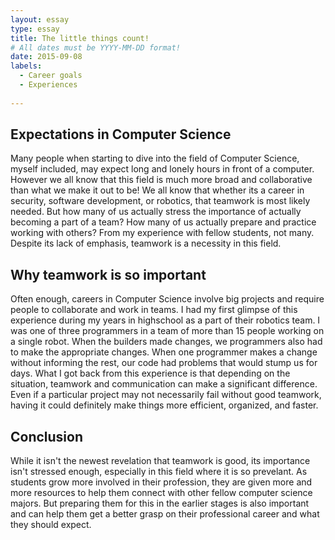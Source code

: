 ```yaml
---
layout: essay
type: essay
title: The little things count! 
# All dates must be YYYY-MM-DD format!
date: 2015-09-08
labels:
  - Career goals
  - Experiences
  
---
```



## Expectations in Computer Science
Many people when starting to dive into the field of Computer Science, myself included, may expect long and lonely hours in front of a computer. However we all know that this field is much more broad and collaborative than what we make it out to be! We all know that whether its a career in security, software development, or robotics, that teamwork is most likely needed. But how many of us actually stress the importance of actually becoming a part of a team? How many of us actually prepare and practice working with others? From my experience with fellow students, not many. Despite its lack of emphasis, teamwork is a necessity in this field. 

## Why teamwork is so important
Often enough, careers in Computer Science involve big projects and require people to collaborate and work in teams. I had my first glimpse of this experience during my years in highschool as a part of their robotics team. I was one of three programmers in a team of more than 15 people working on a single robot. When the builders made changes, we programmers also had to make the appropriate changes. When one programmer makes a change without informing the rest, our code had problems that would stump us for days. What I got back from this experience is that depending on the situation, teamwork and communication can make a significant difference. Even if a particular project may not necessarily fail without good teamwork, having it could definitely make things more efficient, organized, and faster. 


## Conclusion
While it isn't the newest revelation that teamwork is good, its importance isn't stressed enough, especially in this field where it is so prevelant. As students grow more involved in their profession, they are given more and more resources to help them connect with other fellow computer science majors. But preparing them for this in the earlier stages is also important and can help them get a better grasp on their professional career and what they should expect.
